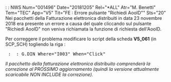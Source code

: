  :  : NWS Num="001496" Date="20181205" Rel="\*ALL" Atr="M. Benetti" Tem="TEC" App="V5" Tit="FE :  Errore pulsante "Richiedi AooID"" Sts="20"
Nei pacchetti della Fatturazione elettronica distribuiti in data 23 novembre 2018 era presente un errore a causa del quale cliccando sul pulsante "Richiedi AooID" non veniva richiamata la funzione
di richiesta dell'AooID.

Per correggere il problema modificare lo script della scheda <b>V5_061</b> (in SCP_SCH) togliendo la riga : 
<pre> :  : G.DIN Where="I003" When="Click"</pre>

<i>Il pacchetto della fatturazione elettronica distribuito comprenderà la correzione al PROSSIMO aggiornamento (quindi la versione attualmente scaricabile NON INCLUDE la correzione).</i> 